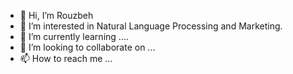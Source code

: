 - 👋 Hi, I’m Rouzbeh
- 👀 I’m interested in Natural Language Processing and Marketing.
- 🌱 I’m currently learning ....
- 💞️ I’m looking to collaborate on ...
- 📫 How to reach me ...

<!---
RouzbehGh/RouzbehGh is a ✨ special ✨ repository because its `README.md` (this file) appears on your GitHub profile.
You can click the Preview link to take a look at your changes.
--->
